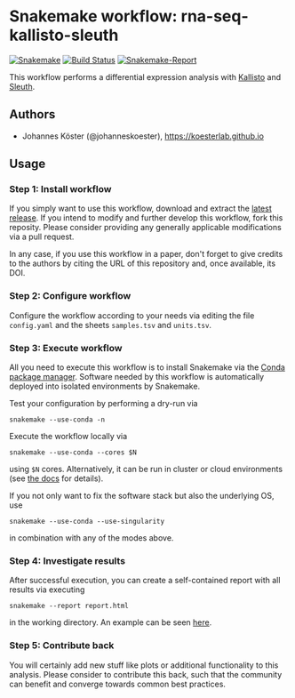 # Snakemake workflow: rna-seq-kallisto-sleuth

[![Snakemake](https://img.shields.io/badge/snakemake-≥5.2.1-brightgreen.svg)](https://snakemake.bitbucket.io)
[![Build Status](https://travis-ci.org/snakemake-workflows/rna-seq-kallisto-sleuth.svg?branch=master)](https://travis-ci.org/snakemake-workflows/rna-seq-kallisto-sleuth)
[![Snakemake-Report](https://img.shields.io/badge/snakemake-report-green.svg)](https://cdn.rawgit.com/snakemake-workflows/rna-seq-kallisto-sleuth/master/.test/report.html)

This workflow performs a differential expression analysis with [Kallisto](https://pachterlab.github.io/kallisto) and [Sleuth](https://pachterlab.github.io/sleuth).

## Authors

* Johannes Köster (@johanneskoester), https://koesterlab.github.io

## Usage

### Step 1: Install workflow

If you simply want to use this workflow, download and extract the [latest release](https://github.com/snakemake-workflows/rna-seq-kallisto-sleuth/releases).
If you intend to modify and further develop this workflow, fork this reposity. Please consider providing any generally applicable modifications via a pull request.

In any case, if you use this workflow in a paper, don't forget to give credits to the authors by citing the URL of this repository and, once available, its DOI.

### Step 2: Configure workflow

Configure the workflow according to your needs via editing the file `config.yaml` and the sheets `samples.tsv` and `units.tsv`.

### Step 3: Execute workflow

All you need to execute this workflow is to install Snakemake via the [Conda package manager](http://snakemake.readthedocs.io/en/stable/getting_started/installation.html#installation-via-conda). Software needed by this workflow is automatically deployed into isolated environments by Snakemake.

Test your configuration by performing a dry-run via

    snakemake --use-conda -n

Execute the workflow locally via

    snakemake --use-conda --cores $N

using `$N` cores. Alternatively, it can be run in cluster or cloud environments (see [the docs](http://snakemake.readthedocs.io/en/stable/executable.html) for details).

If you not only want to fix the software stack but also the underlying OS, use

    snakemake --use-conda --use-singularity

in combination with any of the modes above.

### Step 4: Investigate results

After successful execution, you can create a self-contained report with all results via executing

    snakemake --report report.html

in the working directory. An example can be seen [here](https://cdn.rawgit.com/snakemake-workflows/rna-seq-kallisto-sleuth/master/.test/report.html).


### Step 5: Contribute back

You will certainly add new stuff like plots or additional functionality to this analysis. Please consider to contribute this back, such that the community can benefit and converge towards common best practices.
